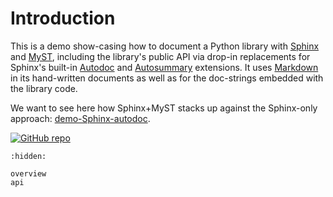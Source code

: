 ﻿# Introduction

This is a demo show-casing how to document a Python library with
[Sphinx] and [MyST], including the library's public API via drop-in
replacements for Sphinx's built-in [Autodoc] and [Autosummary]
extensions. It uses [Markdown] in its hand-written documents as well
as for the doc-strings embedded with the library code.

We want to see here how Sphinx+MyST stacks up against the Sphinx-only
approach: [demo-Sphinx-autodoc].

[![GitHub repo][GitHub badge]][GitHub repo]

[Sphinx]:              https://www.sphinx-doc.org
[MyST]:                https://myst-parser.readthedocs.io
[Autodoc]:             https://www.sphinx-doc.org/en/master/usage/extensions/autodoc.html
[Autosummary]:         https://www.sphinx-doc.org/en/master/usage/extensions/autosummary.html
[Markdown]:            https://myst-parser.readthedocs.io/en/latest/syntax/syntax.html
[demo-Sphinx-autodoc]: https://demo-Sphinx-autodoc.readthedocs.io
[GitHub badge]:        https://img.shields.io/badge/GitHub-100000?logo=github
[GitHub repo]:         https://github.com/john-hen/demo-MyST-docstring

```{toctree}
:hidden:

overview
api
```

